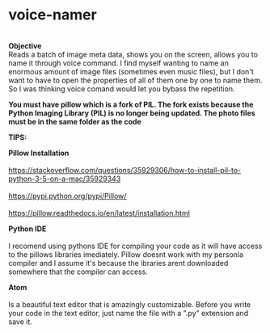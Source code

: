 # voice-namer
<br><b>Objective</b></br>
Reads a batch of image meta data, shows you on the screen, allows you to name it through voice command.
I find myself wanting to name an enormous amount of image files (sometimes even music files), but I don't want to have to open the properties of all of them one by one to name them. So I was thinking voice comand would let you bybass the repetition. 

<b>You must have pillow which is a fork of PIL. The fork exists because the Python Imaging Library (PIL) is no longer being updated. The photo files must be in the same folder as the code</b>

<b>TIPS:</b>

<b>Pillow Installation</b> <br/><br>
https://stackoverflow.com/questions/35929306/how-to-install-pil-to-python-3-5-on-a-mac/35929343<br/><br>
https://pypi.python.org/pypi/Pillow/<br/><br>
https://pillow.readthedocs.io/en/latest/installation.html

<b>Python IDE</b><br/><br>
I recomend using pythons IDE for compiling your code as it will have access to the pillows libraries imediately. Pillow doesnt work with my personla compiler and I assume it's because the ibraries arent downloaded somewhere that the compiler can access. 

<b>Atom</b><br/><br>
Is a beautiful text editor that is amazingly customizable. Before you write your code in the text editor, just name the file with a ".py" extension and save it.
